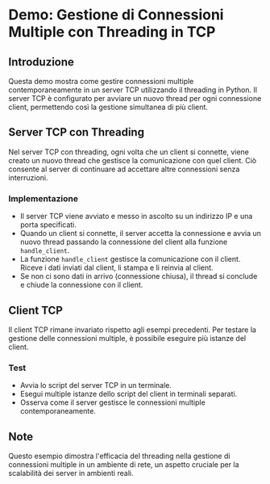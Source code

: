 # Demo: Gestione di Connessioni Multiple con Threading in TCP

## Introduzione
Questa demo mostra come gestire connessioni multiple contemporaneamente in un server TCP utilizzando il threading in Python. Il server TCP è configurato per avviare un nuovo thread per ogni connessione client, permettendo così la gestione simultanea di più client.

## Server TCP con Threading
Nel server TCP con threading, ogni volta che un client si connette, viene creato un nuovo thread che gestisce la comunicazione con quel client. Ciò consente al server di continuare ad accettare altre connessioni senza interruzioni.

### Implementazione
- Il server TCP viene avviato e messo in ascolto su un indirizzo IP e una porta specificati.
- Quando un client si connette, il server accetta la connessione e avvia un nuovo thread passando la connessione del client alla funzione `handle_client`.
- La funzione `handle_client` gestisce la comunicazione con il client. Riceve i dati inviati dal client, li stampa e li reinvia al client.
- Se non ci sono dati in arrivo (connessione chiusa), il thread si conclude e chiude la connessione con il client.

## Client TCP
Il client TCP rimane invariato rispetto agli esempi precedenti. Per testare la gestione delle connessioni multiple, è possibile eseguire più istanze del client.

### Test
- Avvia lo script del server TCP in un terminale.
- Esegui multiple istanze dello script del client in terminali separati.
- Osserva come il server gestisce le connessioni multiple contemporaneamente.

## Note
Questo esempio dimostra l'efficacia del threading nella gestione di connessioni multiple in un ambiente di rete, un aspetto cruciale per la scalabilità dei server in ambienti reali.
